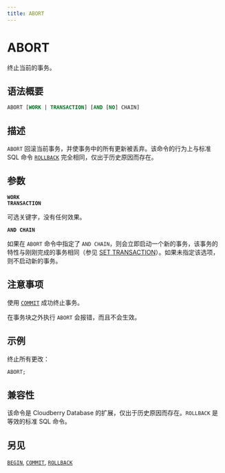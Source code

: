 ```yaml
---
title: ABORT
---
```


# ABORT

终止当前的事务。

## 语法概要

```sql
ABORT [WORK | TRANSACTION] [AND [NO] CHAIN]
```

## 描述

`ABORT` 回滚当前事务，并使事务中的所有更新被丢弃。该命令的行为上与标准 SQL 命令 [`ROLLBACK`](/i18n/zh/docusaurus-plugin-content-docs/current/sql-stmts/sql-stmt-rollback.md) 完全相同，仅出于历史原因而存在。

## 参数

**`WORK`**<br />
**`TRANSACTION`**

可选关键字，没有任何效果。

**`AND CHAIN`**

如果在 `ABORT` 命令中指定了 `AND CHAIN`，则会立即启动一个新的事务，该事务的特性与刚刚完成的事务相同（参见 [SET TRANSACTION](/i18n/zh/docusaurus-plugin-content-docs/current/sql-stmts/sql-stmt-set-transaction.md)）。如果未指定该选项，则不启动新的事务。

## 注意事项

使用 [`COMMIT`](https://github.com/cloudberrydb/cloudberrydb-site/blob/cbdb-doc-validation/docs/sql-stmts/sql-stmt-commit.md) 成功终止事务。

在事务块之外执行 `ABORT` 会报错，而且不会生效。

## 示例

终止所有更改：

```sql
ABORT;
```

## 兼容性

该命令是 Cloudberry Database 的扩展，仅出于历史原因而存在。`ROLLBACK` 是等效的标准 SQL 命令。

## 另见

[`BEGIN`](https://github.com/cloudberrydb/cloudberrydb-site/blob/cbdb-doc-validation/docs/sql-stmts/sql-stmt-begin.md), [`COMMIT`](https://github.com/cloudberrydb/cloudberrydb-site/blob/cbdb-doc-validation/docs/sql-stmts/sql-stmt-commit.md), [`ROLLBACK`](/docs/sql-stmts/sql-stmt-rollback.md)
